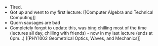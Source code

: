  - Tired.
 - Got up and went to my first lecture: [[Computer Algebra and Technical Computing]]
 - Quorn sausages are bad
 - Completely forgot to update this, was bing chilling most of the time (lectures all day, chilling with friends) - now in my last lecture (ends at 6pm...) [[PHY1002 Geometrical Optics, Waves, and Mechanics]]